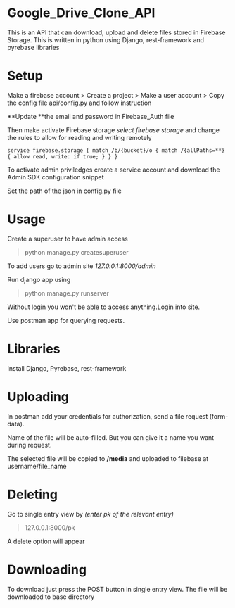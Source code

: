 # Google_Drive_Clone_API

This is an API that can download, upload and delete files stored in Firebase Storage.
This is written in python using Django, rest-framework and pyrebase libraries

# Setup

Make a firebase account > Create a project > Make a user account > Copy the config file api/config.py and follow instruction

**Update **the email and password in Firebase_Auth file

Then make activate Firebase storage _select firebase storage_ and change the rules to allow for reading and writing remotely

`service firebase.storage { match /b/{bucket}/o { match /{allPaths=**} { allow read, write: if true; } } }`

To activate admin priviledges create a service account and download the Admin SDK configuration snippet

Set the path of the json in config.py file

# Usage

Create a superuser to have admin access

> python manage.py createsuperuser

To add users go to admin site _127.0.0.1:8000/admin_

Run django app using

> python manage.py runserver

Without login you won't be able to access anything.Login into site.

Use postman app for querying requests.

# Libraries

Install Django, Pyrebase, rest-framework

# Uploading

In postman add your credentials for authorization, send a file request (form-data).

Name of the file will be auto-filled. But you can give it a name you want during request.

The selected file will be copied to **/media** and uploaded to filebase at username/file_name

# Deleting

Go to single entry view by _(enter pk of the relevant entry)_

> 127.0.0.1:8000/pk

A delete option will appear

# Downloading

To download just press the POST button in single entry view. The file will be downloaded to base directory
